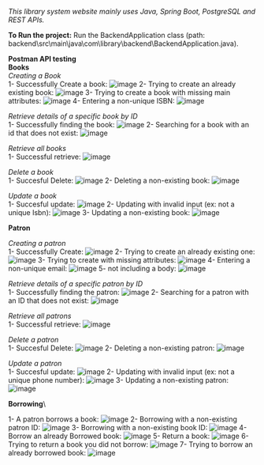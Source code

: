 *This library system website mainly uses Java, Spring Boot, PostgreSQL and REST APIs.*

**To Run the project:** Run the BackendApplication class (path: backend\src\main\java\com\library\backend\BackendApplication.java). 

**Postman API testing**\
**Books**\
*Creating a Book*\
1- Successfully Create a book:
![image](https://github.com/user-attachments/assets/09a59c40-b961-404f-a077-6a72e4bb17ba)
2- Trying to create an already existing book:
![image](https://github.com/user-attachments/assets/0b8e27d0-f49b-4ef0-abb7-d9b58b41205c)
3- Trying to create a book with missing main attributes:
![image](https://github.com/user-attachments/assets/3bfe1fb7-f112-4d84-8590-f2672e00c635)
4- Entering a non-unique ISBN:
![image](https://github.com/user-attachments/assets/244e6d25-9f6b-48e5-8f68-aa661c5bf8fe)

*Retrieve details of a specific book by ID*\
1- Successfully finding the book:
![image](https://github.com/user-attachments/assets/85aa9a77-9da3-4462-a0f5-cf134df2a4b2)
2- Searching for a book with an id that does not exist:
![image](https://github.com/user-attachments/assets/7a673eba-61a0-418e-9882-5c849cbbbfe2)

*Retrieve all books*\
1- Successful retrieve:
![image](https://github.com/user-attachments/assets/922dddc4-1306-4951-b97d-f813da067351)

*Delete a book*\
1- Succesful Delete:
![image](https://github.com/user-attachments/assets/1e474e40-a760-4c08-978b-58b6cbfc2391)
2- Deleting a non-existing book:
![image](https://github.com/user-attachments/assets/f70beb65-36b0-47a1-8681-cd60b12291f5)

*Update a book*\
1- Succesful update:
![image](https://github.com/user-attachments/assets/1b300d7c-14ac-40b6-9564-2e58b44b2a3a)
2- Updating with invalid input (ex: not a unique Isbn):
![image](https://github.com/user-attachments/assets/2f65ea8c-bdef-43f3-8a9a-397244d39b36)
3- Updating a non-existing book:
![image](https://github.com/user-attachments/assets/07e5d10a-e303-4f61-96cb-bd7cf05cba0b)

**Patron**

*Creating a patron*\
1- Successfully Create:
![image](https://github.com/user-attachments/assets/5e982c10-2890-4261-8b4c-9bd4a8312a3c)
2- Trying to create an already existing one:
![image](https://github.com/user-attachments/assets/14986990-75f9-4013-9d6d-68228e89c375)
3- Trying to create with missing attributes:
![image](https://github.com/user-attachments/assets/8bac7ca3-c1c6-4616-a8c3-63fd166f3d2e)
4- Entering a non-unique email:
![image](https://github.com/user-attachments/assets/7b360121-79c3-41cc-8345-71c85bbd2d87)
5- not including a body:
![image](https://github.com/user-attachments/assets/1f71130a-f589-464f-ab27-43ed9f39b611)

*Retrieve details of a specific patron by ID*\
1- Successfully finding the patron:
![image](https://github.com/user-attachments/assets/c2137eaa-8ace-4615-aa10-88a1501fe499)
2- Searching for a patron with an ID that does not exist:
![image](https://github.com/user-attachments/assets/c6270c2f-7fc0-4f1b-8fd3-7d1e4f93df6a)

*Retrieve all patrons*\
1- Successful retrieve:
![image](https://github.com/user-attachments/assets/008a8347-cb4c-43e9-a479-a73575b58774)

*Delete a patron*\
1- Succesful Delete:
![image](https://github.com/user-attachments/assets/0447baeb-203c-48aa-a1eb-c742814a67e5)
2- Deleting a non-existing patron:
![image](https://github.com/user-attachments/assets/71ef3fad-c446-4137-b0b2-8a2933a60801)

*Update a patron*\
1- Succesful update:
![image](https://github.com/user-attachments/assets/5448ead0-46a8-40d5-a395-aad697cdd213)
2- Updating with invalid input (ex: not a unique phone number):
![image](https://github.com/user-attachments/assets/fc021af5-9451-475c-aadc-59c462c15100)
3- Updating a non-existing patron:
![image](https://github.com/user-attachments/assets/4501809f-18fd-4851-b244-e6be3d158252)

**Borrowing**\

1- A patron borrows a book:
![image](https://github.com/user-attachments/assets/80470f1d-7414-47ef-b64a-fcd631075020)
2- Borrowing with a non-existing patron ID:
![image](https://github.com/user-attachments/assets/a9cd4f20-9049-472d-9481-f15aa7ac27c6)
3- Borrowing with a non-existing book ID:
![image](https://github.com/user-attachments/assets/bb92fc15-8b30-47a0-aa10-8676d6e93008)
4- Borrow an already Borrowed book:
![image](https://github.com/user-attachments/assets/c12dc881-aab4-49fe-a3d0-138f61e8cb4d)
5- Return a book:
![image](https://github.com/user-attachments/assets/ed8e5512-5076-4c14-b3d9-e5c78bcba769)
6- Trying to return a book you did not borrow:
![image](https://github.com/user-attachments/assets/90bebb90-c213-4c70-9a2f-a853774e5a58)
7- Trying to borrow an already borrowed book:
![image](https://github.com/user-attachments/assets/dc75548b-4966-4a5d-973e-091948c0d95f)











